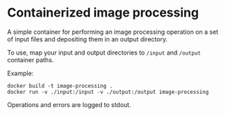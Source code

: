 # Containerized image processing

A simple container for performing an image processing operation on a set of input files and depositing them in an output directory.

To use, map your input and output directories to `/input` and `/output` container paths.

Example:

```
docker build -t image-processing .
docker run -v ./input:/input -v ./output:/output image-processing
```

Operations and errors are logged to stdout.
